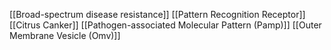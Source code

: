 [[Broad-spectrum disease resistance]]
[[Pattern Recognition Receptor]]
[[Citrus Canker]]
[[Pathogen-associated Molecular Pattern (Pamp)]]
[[Outer Membrane Vesicle (Omv)]]
